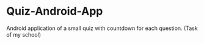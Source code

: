 # Quiz-Android-App
Android application of a small quiz with countdown for each question. (Task of my school)
